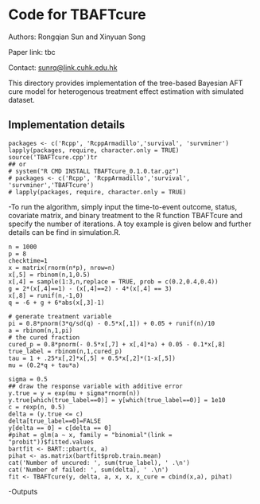 # Code for TBAFTcure
Authors: Rongqian Sun and Xinyuan Song

Paper link: tbc

Contact: <sunrq@link.cuhk.edu.hk>

This directory provides implementation of the tree-based Bayesian AFT cure model for heterogenous treatment effect estimation with simulated dataset.

## Implementation details
```
packages <- c('Rcpp', 'RcppArmadillo','survival', 'survminer')
lapply(packages, require, character.only = TRUE)
source('TBAFTcure.cpp')tr
## or
# system("R CMD INSTALL TBAFTcure_0.1.0.tar.gz")
# packages <- c('Rcpp', 'RcppArmadillo','survival', 'survminer','TBAFTcure')
# lapply(packages, require, character.only = TRUE)
```
-To run the algorithm, simply input the time-to-event outcome, status, covariate matrix, and binary treatment to the R function TBAFTcure and specify the number of iterations. A toy example is given below and further details can be find in simulation.R.
```
n = 1000
p = 8
checktime=1
x = matrix(rnorm(n*p), nrow=n) 
x[,5] = rbinom(n,1,0.5)
x[,4] = sample(1:3,n,replace = TRUE, prob = c(0.2,0.4,0.4))
g = 2*(x[,4]==1) - (x[,4]==2) - 4*(x[,4] == 3)
x[,8] = runif(n,-1,0)
q = -6 + g + 6*abs(x[,3]-1)
  
# generate treatment variable
pi = 0.8*pnorm(3*q/sd(q) - 0.5*x[,1]) + 0.05 + runif(n)/10
a = rbinom(n,1,pi)
# the cured fraction
cured_p = 0.8*pnorm(- 0.5*x[,7] + x[,4]*a) + 0.05 - 0.1*x[,8] 
true_label = rbinom(n,1,cured_p)
tau = 1 + .25*x[,2]*x[,5] + 0.5*x[,2]*(1-x[,5])
mu = (0.2*q + tau*a)

sigma = 0.5
## draw the response variable with additive error
y.true = y = exp(mu + sigma*rnorm(n))
y.true[which(true_label==0)] = y[which(true_label==0)] = 1e10
c = rexp(n, 0.5)
delta = (y.true <= c)
delta[true_label==0]=FALSE
y[delta == 0] = c[delta == 0]
#pihat = glm(a ~ x, family = "binomial"(link = "probit"))$fitted.values
bartfit <- BART::pbart(x, a)
pihat <- as.matrix(bartfit$prob.train.mean)
cat('Number of uncured: ', sum(true_label), ' .\n')
cat('Number of failed: ', sum(delta), ' .\n')
fit <- TBAFTcure(y, delta, a, x, x, x_cure = cbind(x,a), pihat)
```
-Outputs
